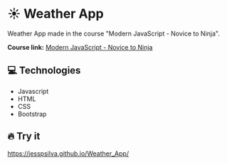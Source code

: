 # :sunny: Weather App
 Weather App made in the course "Modern JavaScript - Novice to Ninja".
 
 <b>Course link:</b> <a href="https://www.udemy.com/course/modern-javascript-from-novice-to-ninja/" target="blank">Modern JavaScript - Novice to Ninja</a>

## :computer: Technologies

 - Javascript
 - HTML
 - CSS
 - Bootstrap
 
 ## :fire: Try it

https://jesspsilva.github.io/Weather_App/
